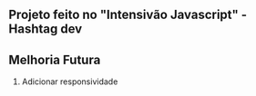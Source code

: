 ## Projeto feito no "Intensivão Javascript" - Hashtag dev

## Melhoria Futura 
1. Adicionar responsividade